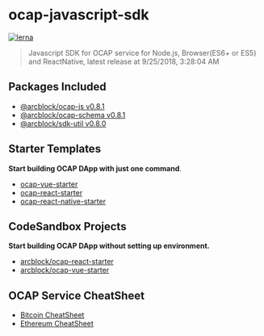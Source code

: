 
# ocap-javascript-sdk

[![lerna](https://img.shields.io/badge/maintained%20with-lerna-cc00ff.svg)](https://lernajs.io/)

> Javascript SDK for OCAP service for Node.js, Browser(ES6+ or ES5) and ReactNative, latest release at 9/25/2018, 3:28:04 AM

## Packages Included

- [@arcblock/ocap-js v0.8.1](./packages/ocap-js)
- [@arcblock/ocap-schema v0.8.1](./packages/ocap-schema)
- [@arcblock/sdk-util v0.8.0](./packages/sdk-util)

## Starter Templates

**Start building OCAP DApp with just one command**.

- [ocap-vue-starter](https://github.com/ArcBlock/ocap-vue-starter)
- [ocap-react-starter](https://github.com/ArcBlock/ocap-react-starter)
- [ocap-react-native-starter](https://github.com/ArcBlock/ocap-react-native-starter)

## CodeSandbox Projects

**Start building OCAP DApp without setting up environment.**

- [arcblock/ocap-react-starter](https://codesandbox.io/s/lppjkmov49)
- [arcblock/ocap-vue-starter](https://codesandbox.io/s/o4q563jvv6)

## OCAP Service CheatSheet

- [Bitcoin CheatSheet](./docs/cheatsheet.bitcoin.png)
- [Ethereum CheatSheet](./docs/cheatsheet.bitcoin.png)
